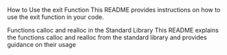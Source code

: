 How to Use the exit Function
This README provides instructions on how to use the exit function in your code.

Functions calloc and realloc in the Standard Library
This README explains the functions calloc and realloc from the standard library and provides guidance on their usage
